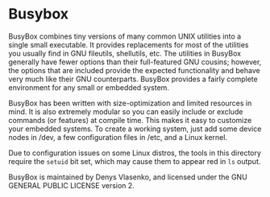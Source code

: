 # Busybox

BusyBox combines tiny versions of many common UNIX utilities into a single
small executable. It provides replacements for most of the utilities you
usually find in GNU fileutils, shellutils, etc. The utilities in BusyBox
generally have fewer options than their full-featured GNU cousins; however, the
options that are included provide the expected functionality and behave very
much like their GNU counterparts. BusyBox provides a fairly complete
environment for any small or embedded system.

BusyBox has been written with size-optimization and limited resources in mind.
It is also extremely modular so you can easily include or exclude commands (or
features) at compile time. This makes it easy to customize your embedded
systems. To create a working system, just add some device nodes in /dev, a few
configuration files in /etc, and a Linux kernel.

Due to configuration issues on some Linux distros, the tools in this directory
require the `setuid` bit set, which may cause them to appear red in `ls` output.

BusyBox is maintained by Denys Vlasenko, and licensed under the GNU GENERAL
PUBLIC LICENSE version 2.
